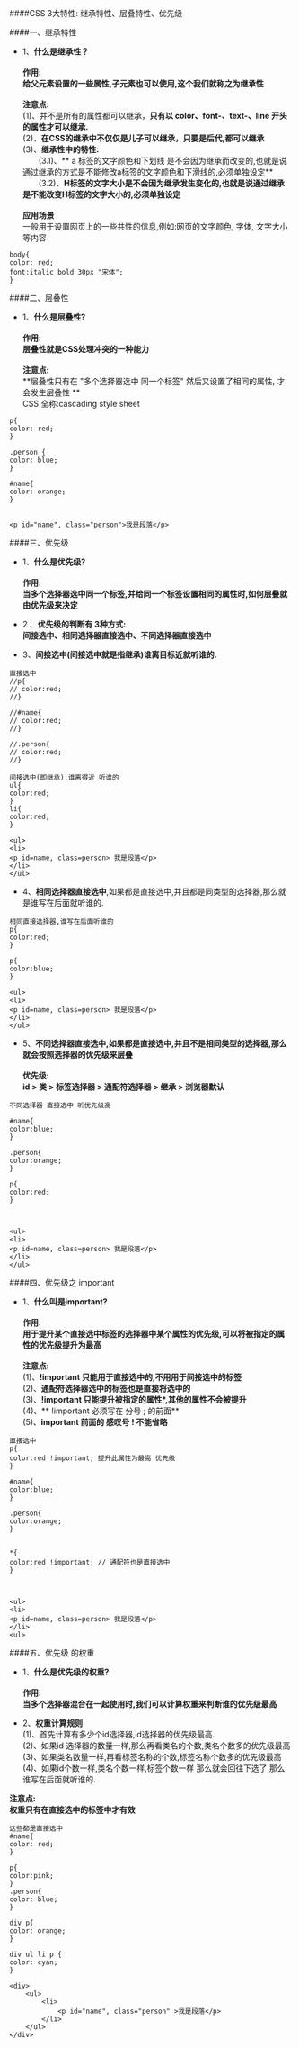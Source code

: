 ####CSS 3大特性:
继承特性、层叠特性、优先级


####一、继承特性


- 1、**什么是继承性？**<br><br>**作用:**<br> **给父元素设置的一些属性,子元素也可以使用,这个我们就称之为继承性**<br><br>**注意点:**<br>(1)、并不是所有的属性都可以继承，**只有以 color、font-、text-、line 开头的属性才可以继承.**<br>(2)、**在CSS的继承中不仅仅是儿子可以继承，只要是后代,都可以继承**<br>(3)、**继承性中的特性:**<br>&emsp;&emsp;(3.1)、** a 标签的文字颜色和下划线 是不会因为继承而改变的,也就是说通过继承的方式是不能修改a标签的文字颜色和下滑线的,必须单独设定**<br>&emsp;&emsp;(3.2)、**H标签的文字大小是不会因为继承发生变化的,也就是说通过继承是不能改变H标签的文字大小的,必须单独设定**<br><br>**应用场景**<br>一般用于设置网页上的一些共性的信息,例如:网页的文字颜色, 字体, 文字大小等内容

```
body{
color: red;
font:italic bold 30px "宋体";
}

```


####二、层叠性

- 1、**什么是层叠性?**<br><br>**作用:**<br>**层叠性就是CSS处理冲突的一种能力**<br><br>**注意点:**<br> **层叠性只有在 "多个选择器选中 同一个标签" 然后又设置了相同的属性, 才会发生层叠性 **<br> CSS 全称:cascading style sheet

```
p{
color: red;
}

.person {
color: blue;
}

#name{
color: orange;
}


<p id="name", class="person">我是段落</p>
```


####三、优先级

- 1、**什么是优先级?**<br><br>**作用:**<br>**当多个选择器选中同一个标签,并给同一个标签设置相同的属性时,如何层叠就由优先级来决定**

- 2 、**优先级的判断有 3种方式:** <br> **间接选中、相同选择器直接选中、不同选择器直接选中**

- 3、**间接选中(间接选中就是指继承)谁离目标近就听谁的.**

```
直接选中
//p{
// color:red;
//}

//#name{
// color:red;
//}

//.person{
// color:red;
//}

间接选中(即继承),谁离得近 听谁的
ul{
color:red;
}
li{
color:red;
}

<ul>
<li>
<p id=name, class=person> 我是段落</p>
</li>
</ul>

```
- 4、**相同选择器直接选中**,如果都是直接选中,并且都是同类型的选择器,那么就是谁写在后面就听谁的.

```
相同直接选择器,谁写在后面听谁的
p{
color:red;
}

p{
color:blue;
}

<ul>
<li>
<p id=name, class=person> 我是段落</p>
</li>
</ul>
```


- 5、**不同选择器直接选中,如果都是直接选中,并且不是相同类型的选择器,那么就会按照选择器的优先级来层叠**<br><br>**优先级:**<br> **id > 类 > 标签选择器 > 通配符选择器 > 继承 > 浏览器默认**

```
不同选择器 直接选中 听优先级高

#name{
color:blue;
}

.person{
color:orange;
}

p{
color:red;
}



<ul>
<li>
<p id=name, class=person> 我是段落</p>
</li>
</ul>
```




####四、优先级之 important

- 1、**什么叫是important?**<br><br>**作用:**<br>**用于提升某个直接选中标签的选择器中某个属性的优先级,可以将被指定的属性的优先级提升为最高**<br><br>**注意点:**<br>(1)、**!important 只能用于直接选中的,不用用于间接选中的标签**<br>(2)、**通配符选择器选中的标签也是直接将选中的**<br>(3)、**!important 只能提升被指定的属性*,其他的属性不会被提升**<br>(4)、** !important 必须写在 分号 ; 的前面**<br>(5)、**important 前面的 感叹号 ! 不能省略**

```
直接选中
p{
color:red !important; 提升此属性为最高 优先级
}

#name{
color:blue;
}

.person{
color:orange;
}


*{
color:red !important; // 通配符也是直接选中
}



<ul>
<li>
<p id=name, class=person> 我是段落</p>
</li>
<ul>
```







####五、优先级 的权重

- 1、**什么是优先级的权重?** <br><br>**作用:**<br>**当多个选择器混合在一起使用时,我们可以计算权重来判断谁的优先级最高**

- 2、**权重计算规则**<br>(1)、首先计算有多少个id选择器,id选择器的优先级最高.<br>(2)、如果id 选择器的数量一样,那么再看类名的个数,类名个数多的优先级最高<br>(3)、如果类名数量一样,再看标签名称的个数,标签名称个数多的优先级最高<br>(4)、如果id个数一样,类名个数一样,标签个数一样 那么就会回往下选了,那么谁写在后面就听谁的.

**注意点:**<br>**权重只有在直接选中的标签中才有效**
```
这些都是直接选中
#name{
color: red;
}

p{
color:pink;
}
.person{
color: blue;
}

div p{
color: orange;
}

div ul li p {
color: cyan;
}

<div>
    <ul>
        <li>
            <p id="name", class="person" >我是段落</p>
        </li>
    </ul>
</div>

```
















